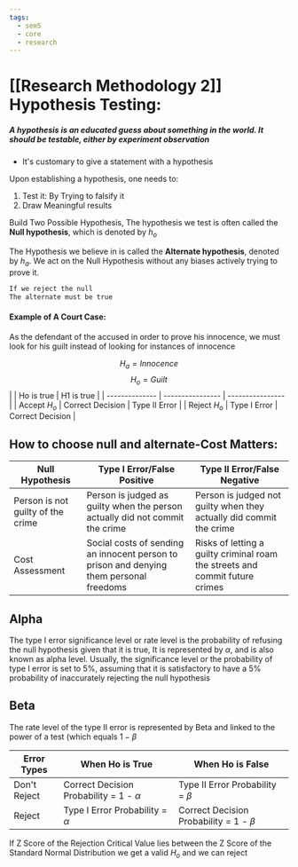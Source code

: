 ```yaml
---
tags:
  - sem5
  - core
  - research
---
```

# [[Research Methodology 2]] Hypothesis Testing:

##### A hypothesis is an educated guess about something in the world. It should be testable, either by experiment observation

- It's customary to give a statement with a hypothesis

Upon establishing a hypothesis, one needs to:
1. Test it: By Trying to falsify it
2. Draw Meaningful results

Build Two Possible Hypothesis, The hypothesis we test is often called the **Null hypothesis**, which is denoted by *$h_o$*

The Hypothesis we believe in is called the **Alternate hypothesis**, denoted by $h_a$. 
We act on the Null Hypothesis without any biases actively trying to prove it.

```md
If we reject the null
The alternate must be true
```

#### Example of A Court Case:
As the defendant of the accused in order to prove his innocence, we must look for his guilt instead of looking for instances of innocence 

$${H_{a}= Innocence}$$
$${H_{o}= Guilt}$$
|                | Ho is true       | H1 is true       |
| -------------- | ---------------- | ---------------- |
| Accept $H_{o}$ | Correct Decision | Type II Error    |
| Reject $H_{o}$ | Type I Error     | Correct Decision | 

## How to choose null and alternate-Cost Matters:

| Null Hypothesis                   | Type I Error/False Positive                                                             | Type II Error/False Negative                                                 |
| --------------------------------- | --------------------------------------------------------------------------------------- | ---------------------------------------------------------------------------- |
| Person is not guilty of the crime | Person is judged as guilty when the person actually did not commit the crime            | Person is judged not guilty when they actually did commit the crime          |
| Cost Assessment                   | Social costs of sending an innocent person to prison and denying them personal freedoms | Risks of letting a guilty criminal roam the streets and commit future crimes |

## Alpha
The type I error significance level or rate level is the probability of refusing the null hypothesis given that it is true, It is represented by $\alpha$, and is also known as alpha level. Usually, the significance level or the probability of type I error is set to 5%, assuming that it is satisfactory to have a 5% probability of inaccurately rejecting the null hypothesis 

## Beta
The rate level of the type II error is represented by Beta and linked to the power of a test (which equals $1-{\beta}$

| Error Types  | When Ho is True                             | When Ho is False                           |
| ------------ | ------------------------------------------- | ------------------------------------------ |
| Don't Reject | Correct Decision Probability = 1 - $\alpha$ | Type II Error Probability = $\beta$        |
| Reject       | Type I Error Probability = $\alpha$         | Correct Decision Probability = 1 - $\beta$ |

If Z Score of the Rejection Critical Value lies between the Z Score of the Standard Normal Distribution we get a valid $H_o$ and we can reject 